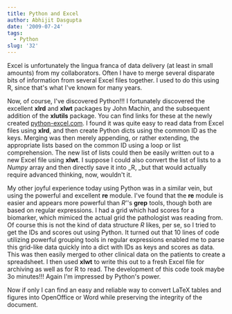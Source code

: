 ```yaml
---
title: Python and Excel
author: Abhijit Dasgupta
date: '2009-07-24'
tags:
  - Python
slug: '32'
---
```


Excel is unfortunately the lingua franca of data delivery (at least in small amounts) from my collaborators. Often I have to merge several disparate bits of information from several Excel files together.  I used to do this using R, since that's what I've known for many years.

Now, of course, I've discovered Python!!! I fortunately discovered the excellent **xlrd** and **xlwt** packages by John Machin, and the subsequent addition of the **xlutils** package. You can find links for these at the newly created [python-excel.com](http://www.python-excel.com).  I found it was quite easy to read data from Excel files using **xlrd**, and then create Python dicts using the common ID as the keys. Merging was then merely appending, or rather extending, the appropriate lists based on the common ID using a loop or list comprehension. The new list of lists could then be easily written out to a new Excel file using **xlwt**. I suppose I could also convert the list of lists to a _Numpy_ array and then directly save it into _R, _but that would actually require advanced thinking, now, wouldn't it.

My other joyful experience today using Python was in a similar vein, but using the powerful and excellent **re** module. I've found that the **re** module is easier and appears more powerful than _R_''s **grep** tools, though both are based on regular expressions. I had a grid which had scores for a biomarker, which mimiced the actual grid the pathologist was reading from. Of course this is not the kind of data structure _R_ likes, per se, so I tried to get the IDs and scores out using Python. It turned out that 10 lines of code utilizing powerful grouping tools in regular expressions enabled me to parse this grid-like data quickly into a dict with IDs as keys and scores as data. This was then easily merged to other clinical data on the patients to create a spreadsheet. I then used **xlwt** to write this out to a fresh Excel file for archiving as well as for R to read. The development of this code took maybe 3o minutes!!! Again I'm impressed by Python's power.

Now if only I can find an easy and reliable way to convert LaTeX tables and figures into OpenOffice or Word while preserving the integrity of the document.
